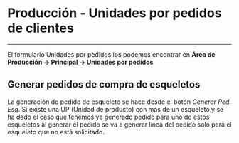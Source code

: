 # Producción - Unidades por pedidos de clientes
-----------------------------------------------

El formulario Unidades por pedidos los podemos encontrar en **Área de Producción -> Principal -> Unidades por pedidos**

## Generar pedidos de compra de esqueletos
La generación de pedido de esqueleto se hace desde el botón *Generar Ped. Esq.*
Si existe una UP (Unidad de producto) con mas de un esqueleto y se ha dado el caso que tenemos ya generado pedido para uno de estos esqueletos al generar el pedido se va a generar línea del pedido solo para el esqueleto que no está solicitado.